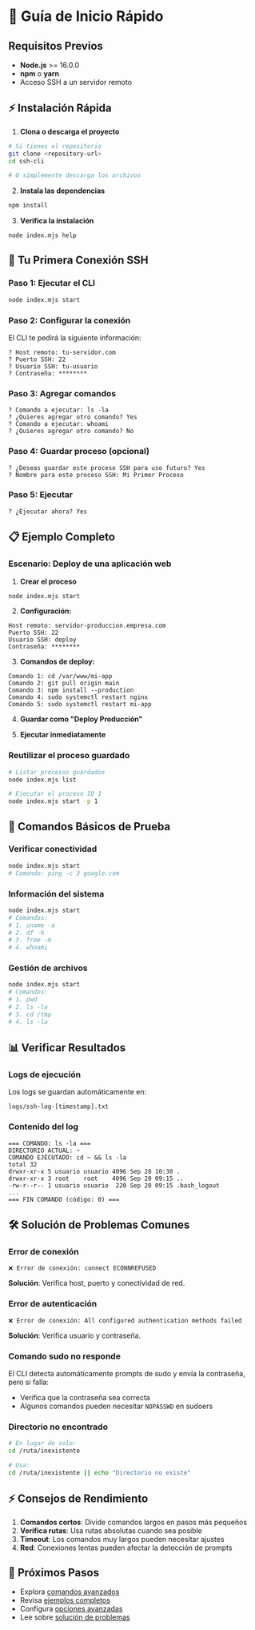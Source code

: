 # 🚀 Guía de Inicio Rápido

## Requisitos Previos

- **Node.js** >= 16.0.0
- **npm** o **yarn**
- Acceso SSH a un servidor remoto

## ⚡ Instalación Rápida

1. **Clona o descarga el proyecto**
```bash
# Si tienes el repositorio
git clone <repository-url>
cd ssh-cli

# O simplemente descarga los archivos
```

2. **Instala las dependencias**
```bash
npm install
```

3. **Verifica la instalación**
```bash
node index.mjs help
```

## 🎯 Tu Primera Conexión SSH

### Paso 1: Ejecutar el CLI
```bash
node index.mjs start
```

### Paso 2: Configurar la conexión
El CLI te pedirá la siguiente información:

```
? Host remoto: tu-servidor.com
? Puerto SSH: 22
? Usuario SSH: tu-usuario
? Contraseña: ********
```

### Paso 3: Agregar comandos
```
? Comando a ejecutar: ls -la
? ¿Quieres agregar otro comando? Yes
? Comando a ejecutar: whoami
? ¿Quieres agregar otro comando? No
```

### Paso 4: Guardar proceso (opcional)
```
? ¿Deseas guardar este proceso SSH para uso futuro? Yes
? Nombre para este proceso SSH: Mi Primer Proceso
```

### Paso 5: Ejecutar
```
? ¿Ejecutar ahora? Yes
```

## 📋 Ejemplo Completo

### Escenario: Deploy de una aplicación web

1. **Crear el proceso**
```bash
node index.mjs start
```

2. **Configuración:**
```
Host remoto: servidor-produccion.empresa.com
Puerto SSH: 22
Usuario SSH: deploy
Contraseña: ********
```

3. **Comandos de deploy:**
```
Comando 1: cd /var/www/mi-app
Comando 2: git pull origin main
Comando 3: npm install --production
Comando 4: sudo systemctl restart nginx
Comando 5: sudo systemctl restart mi-app
```

4. **Guardar como "Deploy Producción"**

5. **Ejecutar inmediatamente**

### Reutilizar el proceso guardado

```bash
# Listar procesos guardados
node index.mjs list

# Ejecutar el proceso ID 1
node index.mjs start -p 1
```

## 🔧 Comandos Básicos de Prueba

### Verificar conectividad
```bash
node index.mjs start
# Comando: ping -c 3 google.com
```

### Información del sistema
```bash
node index.mjs start
# Comandos:
# 1. uname -a
# 2. df -h
# 3. free -m
# 4. whoami
```

### Gestión de archivos
```bash
node index.mjs start
# Comandos:
# 1. pwd
# 2. ls -la
# 3. cd /tmp
# 4. ls -la
```

## 📊 Verificar Resultados

### Logs de ejecución
Los logs se guardan automáticamente en:
```
logs/ssh-log-[timestamp].txt
```

### Contenido del log
```
=== COMANDO: ls -la ===
DIRECTORIO ACTUAL: ~
COMANDO EJECUTADO: cd ~ && ls -la
total 32
drwxr-xr-x 5 usuario usuario 4096 Sep 28 10:30 .
drwxr-xr-x 3 root    root    4096 Sep 20 09:15 ..
-rw-r--r-- 1 usuario usuario  220 Sep 20 09:15 .bash_logout
...
=== FIN COMANDO (código: 0) ===
```

## 🛠️ Solución de Problemas Comunes

### Error de conexión
```
❌ Error de conexión: connect ECONNREFUSED
```
**Solución**: Verifica host, puerto y conectividad de red.

### Error de autenticación
```
❌ Error de conexión: All configured authentication methods failed
```
**Solución**: Verifica usuario y contraseña.

### Comando sudo no responde
El CLI detecta automáticamente prompts de sudo y envía la contraseña, pero si falla:
- Verifica que la contraseña sea correcta
- Algunos comandos pueden necesitar `NOPASSWD` en sudoers

### Directorio no encontrado
```bash
# En lugar de solo:
cd /ruta/inexistente

# Usa:
cd /ruta/inexistente || echo "Directorio no existe"
```

## ⚡ Consejos de Rendimiento

1. **Comandos cortos**: Divide comandos largos en pasos más pequeños
2. **Verifica rutas**: Usa rutas absolutas cuando sea posible
3. **Timeout**: Los comandos muy largos pueden necesitar ajustes
4. **Red**: Conexiones lentas pueden afectar la detección de prompts

## 🎯 Próximos Pasos

- Explora [comandos avanzados](commands.md)
- Revisa [ejemplos completos](examples.md)
- Configura [opciones avanzadas](configuration.md)
- Lee sobre [solución de problemas](troubleshooting.md)